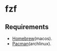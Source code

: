 # fzf

## Requirements

* [Homebrew](../homebrew/README.md)(macos).
* [Pacman](../pacman/README.md)(archlinux).
